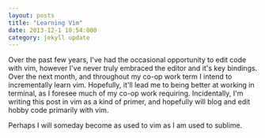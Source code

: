 ```yaml
---
layout: posts
title: "Learning Vim"
date: 2013-12-1 10:54:000
category: jekyll update
---
```


Over the past few years, I've had the occasional opportunity to edit code with
vim, however I've never truly embraced the editor and it's key bindings. 
Over the next month, and throughout my co-op work term I intend to incrementally learn vim.
Hopefully, it'll lead me to being better at working in terminal, as I foresee
much of my co-op work requiring. Incidentally, I'm writing this post in vim as a kind of
primer, and hopefully will blog and edit hobby code primarily with vim.

Perhaps I will someday become as used to vim as I am used to sublime.
